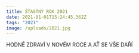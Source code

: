 ```yaml
---
title: ŠŤASTNÝ ROK 2021
date: 2021-01-01T15:24:45.362Z
tags: "2021"
image: /uploads/2021.jpg
---
```

HODNĚ ZDRAVÍ V NOVÉM ROCE A AŤ SE VŠE DAŘÍ